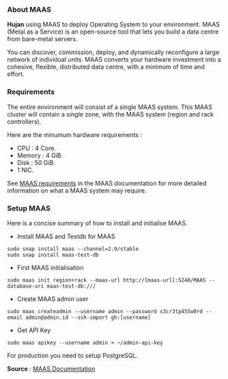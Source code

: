 ### About MAAS

**Hujan** using MAAS to deploy Operating System to your environment. MAAS (Metal as a Service) is an open-source tool that lets you build a data centre from bare-metal servers.  

You can discover, commission, deploy, and dynamically reconfigure a large network of individual units. MAAS converts your hardware investment into a cohesive, flexible, distributed data centre, with a minimum of time and effort.

### Requirements

The entire environment will consist of a single MAAS system. This MAAS cluster will contain a single zone, with the MAAS system (region and rack controllers).  

Here are the minumum hardware requirements :  
- CPU : 4 Core.    
- Memory : 4 GiB.   
- Disk : 50 GiB.  
- 1 NIC.  

See [MAAS requirements](https://maas.io/docs/snap/2.9/ui/maas-requirements) in the MAAS documentation for more detailed information on what a MAAS system may require.  

### Setup MAAS

Here is a concise summary of how to install and initialise MAAS.  

-  Install MAAS and Testdb for MAAS
```
sudo snap install maas --channel=2.9/stable
sudo snap install maas-test-db
```

- First MAAS initialisation
```
sudo maas init region+rack --maas-url http://[maas-url]:5240/MAAS --database-uri maas-test-db:///
```

- Create MAAS admin user
```
sudo maas createadmin --username admin --password s3cr3tp455w0rd --email admin@admin.id --ssh-import gh:[username]
```

- Get API Key
```
sudo maas apikey --username admin > ~/admin-api-key
```

For production you need to setup PostgreSQL.   

  
**Source** : [MAAS Documentation](https://maas.io/docs/snap/2.8/ui/installation#heading--init-prod)


